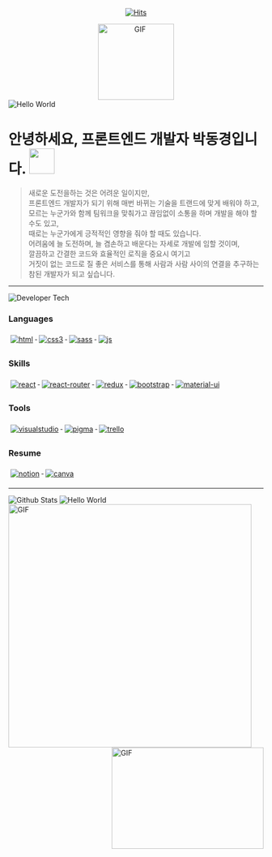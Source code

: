   <div align=center>
  
  [![Hits](https://hits.seeyoufarm.com/api/count/incr/badge.svg?url=https%3A%2F%2Fgithub.com%2FDongKyoungPark)](https://hits.seeyoufarm.com)

  <img align="center" alt="GIF" height="150px" src="https://media.giphy.com/media/du3J3cXyzhj75IOgvA/giphy.gif" />
  
  </div>

  <img src="https://capsule-render.vercel.app/api?type=slice&color=gradient&height=200&text=Hello%World!&fontSize=70&animation=fadeIn&fontAlignY=30&rotate=13&fontAlign=75" alt='Hello World'/>
  
# 안녕하세요, 프론트엔드 개발자 박동경입니다. <img src="https://emojis.slackmojis.com/emojis/images/1531849430/4246/blob-sunglasses.gif?1531849430" width="50"/>

> 새로운 도전을하는 것은 어려운 일이지만, <br>프론트엔드 개발자가 되기 위해 매번 바뀌는 기술을 트랜드에 맞게 배워야 하고, <br>모르는 누군가와 함께 팀워크을 맞춰가고 끊임없이 소통을 하며 개발을 해야 할 수도 있고, <br>때로는 누군가에게 긍적적인 영향을 줘야 할 때도 있습니다. <br>어려움에 늘 도전하며, 늘 겸손하고 배운다는 자세로 개발에 임할 것이며, <br>깔끔하고 간결한 코드와 효율적인 로직을 중요시 여기고 <br>거짓이 없는 코드로 질 좋은 서비스를 통해 사람과 사람 사이의 연결을 추구하는 참된 개발자가 되고 싶습니다.

<!-- ## Developer Tech -->

---

<img src="https://capsule-render.vercel.app/api?type=soft&color=gradient&height=50&section=footer&text=Developer Tech&fontSize=20&animation=fadeIn&fontAlign=10&fontAlignY=55" alt='Developer Tech'/>

### Languages

<!-- <img src="https://capsule-render.vercel.app/api?type=soft&color=gradient&height=30&section=footer&text=Languages&fontSize=20&animation=fadeIn&fontAlign=10&fontAlignY=55" alt='Languages'/> -->

<p align="left">
  <a href="#">
    <img src="https://raw.githubusercontent.com/DongKyoungPark/DongKyoungPark/master/svg/dev/languages/html.svg" alt="html" style="vertical-align:top; margin:6px 4px"/>
  </a>

  <a href="#">
    <img src="https://raw.githubusercontent.com/DongKyoungPark/DongKyoungPark/master/svg/dev/languages/css3.svg" alt="css3" style="vertical-align:top; margin:6px 4px"/>
  </a>

  <a href="#">
    <img src="https://raw.githubusercontent.com/DongKyoungPark/DongKyoungPark/master/svg/dev/languages/sass.svg" alt="sass" style="vertical-align:top; margin:6px 4px"/>
  </a>

  <a href="#">
    <img src="https://raw.githubusercontent.com/DongKyoungPark/DongKyoungPark/master/svg/dev/languages/js.svg" alt="js" style="vertical-align:top; margin:6px 4px"/>
  </a>  
</p>

### Skills

<!-- <img src="https://capsule-render.vercel.app/api?type=soft&color=gradient&height=30&section=footer&text=Skills&fontSize=20&animation=fadeIn&fontAlign=10&fontAlignY=55" alt='Skills'/> -->

<p align="left">
  <a href="https://ko.reactjs.org/">
    <img src="https://raw.githubusercontent.com/DongKyoungPark/DongKyoungPark/master/svg/dev/frameworks/react.svg" alt="react" style="vertical-align:top; margin:6px 4px"/>
  </a>

   <a href="https://reactrouter.com/web/guides/quick-start">
    <img src="https://raw.githubusercontent.com/DongKyoungPark/DongKyoungPark/master/svg/dev/frameworks/react-router.svg" alt="react-router" style="vertical-align:top; margin:6px 4px"/>
  </a>
  
  <a href="https://lunit.gitbook.io/redux-in-korean/">
    <img src="https://raw.githubusercontent.com/DongKyoungPark/DongKyoungPark/master/svg/dev/frameworks/redux.svg" alt="redux" style="vertical-align:top; margin:6px 4px"/>
  </a>

  <a href="https://react-bootstrap.github.io/">
    <img src="https://raw.githubusercontent.com/DongKyoungPark/DongKyoungPark/master/svg/dev/frameworks/bootstrap.svg" alt="bootstrap" style="vertical-align:top; margin:6px 4px"/>
  </a>

   <a href="https://material-ui.com/">
    <img src="https://raw.githubusercontent.com/DongKyoungPark/DongKyoungPark/master/svg/dev/frameworks/Material-UI.svg" alt="material-ui" style="vertical-align:top; margin:6px 4px"/>
  </a>  
</p>

### Tools

<!-- <img src="https://capsule-render.vercel.app/api?type=soft&color=gradient&height=30&section=footer&text=Tools&fontSize=20&animation=fadeIn&fontAlign=10&fontAlignY=55" alt='Tools'/> -->

<p align="left">
 <a href="#">
    <img src="https://raw.githubusercontent.com/DongKyoungPark/DongKyoungPark/master/svg/dev/tools/visualstudio.svg" alt="visualstudio" style="vertical-align:top; margin:6px 4px"/>
  </a>

  <a href="#">
    <img src="https://raw.githubusercontent.com/DongKyoungPark/DongKyoungPark/master/svg/dev/tools/pigma.svg" alt="pigma" style="vertical-align:top; margin:6px 4px"/>
  </a> 
  
  <a href="#">
    <img src="https://raw.githubusercontent.com/DongKyoungPark/DongKyoungPark/master/svg/dev/tools/trello.svg" alt="trello" style="vertical-align:top; margin:6px 4px"/>
  </a>
</p>

### Resume

<!-- <img src="https://capsule-render.vercel.app/api?type=soft&color=gradient&height=30&section=footer&text=Resume&fontSize=20&animation=fadeIn&fontAlign=10&fontAlignY=55" alt='Resume'/> -->

<p align="left">
 <a href="https://www.notion.so/e1lol/34f21cb3d1474e1abcd25ef98efd4c7a">
    <img src="https://raw.githubusercontent.com/DongKyoungPark/DongKyoungPark/master/svg/blogs/notion.svg" alt="notion" style="vertical-align:top; margin:6px 4px"/>
  </a> 
  <a href="https://www.canva.com/design/DAEB7QfAjNA/31FtMmdXjFcJ0WsPPRroWw/view?utm_content=DAEB7QfAjNA&utm_campaign=designshare&utm_medium=link&utm_source=publishsharelink">
    <img src="https://raw.githubusercontent.com/DongKyoungPark/DongKyoungPark/master/svg/blogs/canva.svg" alt="canva" style="vertical-align:top; margin:6px 4px"/>
  </a> 
</p>

---

<!-- ### Github Stats -->

<img src="https://capsule-render.vercel.app/api?type=soft&color=gradient&height=50&section=footer&text=Github Stats&fontSize=20&animation=fadeIn&fontAlign=8.5&fontAlignY=55" alt='Github Stats'/>

<!-- ![Anurag's github stats ](https://github-readme-stats.vercel.app/api?username=DongKyoungPark&show_icons=true&theme=dark) -->
<img align="left" alt="GIF" width="480" src="https://github-readme-stats.vercel.app/api?username=DongKyoungPark&show_icons=true&theme=dark" />

<!-- <img align="right" height="200" width="300"  alt="GIF" src="https://miro.medium.com/max/1360/1*IRGHmiGsa16stedQvIaZfw.gif" /> -->
<img align="right" height="200" width="300"  alt="GIF" src="https://raw.githubusercontent.com/DongKyoungPark/DongKyoungPark/master/svg/developer.gif" />

 <img src="https://capsule-render.vercel.app/api?type=slice&color=gradient&height=200&text=Hello%World!&fontSize=70&animation=fadeIn&fontAlignY=80&rotate=13&fontAlign=25&section=footer" alt='Hello World'/>
<!--
**DongKyoungPark/DongKyoungPark** is a ✨ _special_ ✨ repository because its `README.md` (this file) appears on your GitHub profile.

Here are some ideas to get you started:

- 🔭 I’m currently working on ...
- 🌱 I’m currently learning ...
- 👯 I’m looking to collaborate on ...
- 🤔 I’m looking for help with ...
- 💬 Ask me about ...
- 📫 How to reach me: ...
- 😄 Pronouns: ...
- ⚡ Fun fact: ...
  -->
